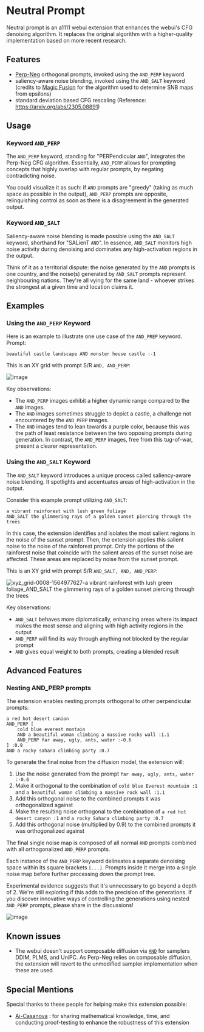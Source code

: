 # Neutral Prompt

Neutral prompt is an a1111 webui extension that enhances the webui's CFG denoising algorithm. It replaces the original algorithm with a higher-quality implementation based on more recent research.

## Features

- [Perp-Neg](https://perp-neg.github.io/) orthogonal prompts, invoked using the `AND_PERP` keyword
- saliency-aware noise blending, invoked using the `AND_SALT` keyword (credits to [Magic Fusion](https://magicfusion.github.io/) for the algorithm used to determine SNB maps from epsilons)
- standard deviation based CFG rescaling (Reference: https://arxiv.org/abs/2305.08891)

## Usage

### Keyword `AND_PERP`

The `AND_PERP` keyword, standing for "PERPendicular `AND`", integrates the Perp-Neg CFG algorithm. Essentially, `AND_PERP` allows for prompting concepts that highly overlap with regular prompts, by negating contradicting noise.

You could visualize it as such: if `AND` prompts are "greedy" (taking as much space as possible in the output), `AND_PERP` prompts are opposite, relinquishing control as soon as there is a disagreement in the generated output.

### Keyword `AND_SALT`

Saliency-aware noise blending is made possible using the `AND_SALT` keyword, shorthand for "SALienT `AND`". In essence, `AND_SALT` monitors high noise activity during denoising and dominates any high-activation regions in the output.

Think of it as a territorial dispute: the noise generated by the `AND` prompts is one country, and the noise(s) generated by `AND_SALT` prompts represent neighbouring nations. They're all vying for the same land - whoever strikes the strongest at a given time and location claims it.

## Examples

### Using the `AND_PERP` Keyword

Here is an example to illustrate one use case of the `AND_PREP` keyword. Prompt:

`beautiful castle landscape AND monster house castle :-1`

This is an XY grid with prompt S/R `AND, AND_PERP`:

![image](https://github.com/ljleb/sd-webui-neutral-prompt/assets/32277961/29f3cf34-2ed4-45d2-b73a-b6fadec21d61)

Key observations:

- The `AND_PERP` images exhibit a higher dynamic range compared to the `AND` images.
- The `AND` images sometimes struggle to depict a castle, a challenge not encountered by the `AND_PERP` images.
- The `AND` images tend to lean towards a purple color, because this was the path of least resistance between the two opposing prompts during generation. In contrast, the `AND_PERP` images, free from this tug-of-war, present a clearer representation.

### Using the `AND_SALT` Keyword

The `AND_SALT` keyword introduces a unique process called saliency-aware noise blending. It spotlights and accentuates areas of high-activation in the output.

Consider this example prompt utilizing `AND_SALT`:

```
a vibrant rainforest with lush green foliage
AND_SALT the glimmering rays of a golden sunset piercing through the trees
```

In this case, the extension identifies and isolates the most salient regions in the noise of the sunset prompt. Then, the extension applies this salient noise to the noise of the rainforest prompt. Only the portions of the rainforest noise that coincide with the salient areas of the sunset noise are affected. These areas are replaced by noise from the sunset prompt.

This is an XY grid with prompt S/R `AND_SALT, AND, AND_PERP`:

![xyz_grid-0008-1564977627-a vibrant rainforest with lush green foliage_AND_SALT the glimmering rays of a golden sunset piercing through the trees](https://github.com/ljleb/sd-webui-neutral-prompt/assets/32277961/2404f20b-47f6-457f-b4c5-76b9fd919345)

Key observations:

- `AND_SALT` behaves more diplomatically, enhancing areas where its impact makes the most sense and aligning with high activity regions in the output
- `AND_PERP` will find its way through anything not blocked by the regular prompt
- `AND` gives equal weight to both prompts, creating a blended result

## Advanced Features

### Nesting AND_PERP prompts

The extension enables nesting prompts orthogonal to other perpendicular prompts:

```
a red hot desert canion
AND_PERP [
    cold blue everest montain
    AND a beautiful woman climbing a massive rocks wall :1.1
    AND_PERP far away, ugly, ants, water :-0.6
] :0.9
AND a rocky sahara climbing party :0.7
```

To generate the final noise from the diffusion model, the extension will:

1. Use the noise generated from the prompt `far away, ugly, ants, water :-0.6`
2. Make it orthogonal to the combination of `cold blue Everest mountain :1` and `a beautiful woman climbing a massive rock wall :1.1`
3. Add this orthogonal noise to the combined prompts it was orthogonalized against
4. Make the resulting noise orthogonal to the combination of `a red hot desert canyon :1` and `a rocky Sahara climbing party :0.7`
5. Add this orthogonal noise (multiplied by 0.9) to the combined prompts it was orthogonalized against

The final single noise map is composed of all normal `AND` prompts combined with all orthogonalized `AND_PERP` prompts.

Each instance of the `AND_PERP` keyword delineates a separate denoising space within its square brackets `[...]`. Prompts inside it merge into a single noise map before further processing down the prompt tree.

Experimental evidence suggests that it's unnecessary to go beyond a depth of 2. We're still exploring if this adds to the precision of the generations. If you discover innovative ways of controlling the generations using nested `AND_PERP` prompts, please share in the discussions!

![image](https://github.com/ljleb/sd-webui-neutral-prompt/assets/32277961/f6d0c95b-8efd-4ce2-b5e4-928597facd34)

## Known issues

- The webui doesn't support composable diffusion via [`AND`](https://github.com/AUTOMATIC1111/stable-diffusion-webui/wiki/Features#composable-diffusion) for samplers DDIM, PLMS, and UniPC. As Perp-Neg relies on composable diffusion, the extension will revert to the unmodified sampler implementation when these are used.

## Special Mentions

Special thanks to these people for helping make this extension possible:

- [Ai-Casanova](https://github.com/AI-Casanova) : for sharing mathematical knowledge, time, and conducting proof-testing to enhance the robustness of this extension
